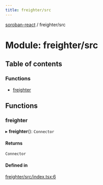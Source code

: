 ```yaml
---
title: freighter/src
---
```

[soroban-react](../README.md) / freighter/src

# Module: freighter/src

## Table of contents

### Functions

- [freighter](freighter_src.md#freighter)

## Functions

### freighter

▸ **freighter**(): `Connector`

#### Returns

`Connector`

#### Defined in

[freighter/src/index.tsx:6](https://github.com/paltalabs/soroban-react/blob/7608217/packages/freighter/src/index.tsx#L6)
